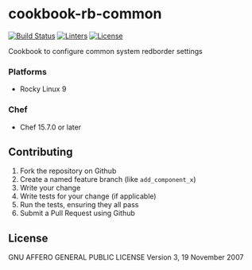 # cookbook-rb-common
[![Build Status][build-shield]][build-url]
[![Linters][linters-shield]][linters-url]
[![License][license-shield]][license-url]

<!-- Badges -->
[build-shield]: https://github.com/redBorder/cookbook-rb-common/actions/workflows/rpm.yml/badge.svg?branch=master
[build-url]: https://github.com/redBorder/cookbook-rb-common/actions/workflows/rpm.yml?query=branch%3Amaster
[linters-shield]: https://github.com/redBorder/cookbook-rb-common/actions/workflows/lint.yml/badge.svg?event=push
[linters-url]: https://github.com/redBorder/cookbook-rb-common/actions/workflows/lint.yml
[license-shield]: https://img.shields.io/badge/license-AGPLv3-blue.svg
[license-url]: https://github.com/cookbook-rb-common/blob/HEAD/LICENSE

Cookbook to configure common system redborder settings

### Platforms

- Rocky Linux 9

### Chef

- Chef 15.7.0 or later

## Contributing

1. Fork the repository on Github
2. Create a named feature branch (like `add_component_x`)
3. Write your change
4. Write tests for your change (if applicable)
5. Run the tests, ensuring they all pass
6. Submit a Pull Request using Github

## License

GNU AFFERO GENERAL PUBLIC LICENSE Version 3, 19 November 2007
